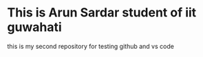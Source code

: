 # This is Arun Sardar student of iit guwahati

this is my second repository for testing github and vs code 